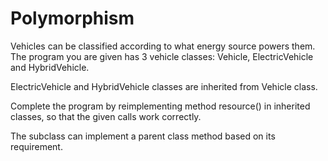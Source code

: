 # Polymorphism

Vehicles can be classified according to what energy source powers them. The program you are given has 3 vehicle classes: Vehicle, ElectricVehicle and HybridVehicle.

ElectricVehicle and HybridVehicle classes are inherited from Vehicle class.

Complete the program by reimplementing method resource() in inherited classes, so that the given calls work correctly.

The subclass can implement a parent class method based on its requirement.
